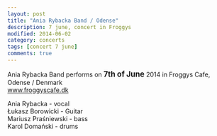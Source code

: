 ```yaml
---
layout: post
title: "Ania Rybacka Band / Odense"
description: 7 june, concert in Froggys
modified: 2014-06-02
category: concerts
tags: [concert 7 june]
comments: true
---
```

Ania Rybacka Band performs on <big>**7th of June**</big> 2014 in Froggys Cafe, Odense / Denmark<br>
<a href="http://froggyscafe.dk">www.froggyscafe.dk</a>

Ania Rybacka - vocal<br>
Łukasz Borowicki - Guitar<br>
Mariusz Praśniewski - bass<br>
Karol Domański - drums<br>

